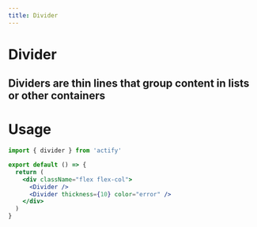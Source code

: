 ```yaml
---
title: Divider
---
```


# Divider

## Dividers are thin lines that group content in lists or other containers

# Usage

<usage name="divider"></usage>

```jsx
import { divider } from 'actify'

export default () => {
  return (
    <div className="flex flex-col">
      <Divider />
      <Divider thickness={10} color="error" />
    </div>
  )
}
```
